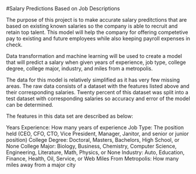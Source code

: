 #Salary Predictions Based on Job Descriptions

The purpose of this project is to make accurate salary preditctions that are based on existing known salaries so the company is able to recruit and retain top talent. This model will help the company for offering competetive pay to existing and future employees while also keeping payroll expenses in check.

Data transformation and machine learning will be used to create a model that will predict a salary when given years of experience, job type, college degree, college major, industry, and miles from a metropolis.

The data for this model is relatively simplified as it has very few missing areas. The raw data consists of a dataset with the features listed above and their corresponding salaries. Twenty percent of this dataset was split into a test dataset with corresponding salaries so accuracy and error of the model can be determined.

The features in this data set are described as below:

Years Experience: How many years of experience 
Job Type: The position held (CEO, CFO, CTO, Vice President, Manager, Janitor, and senior or junior position)
College Degree: Doctoral, Masters, Bachelors, High School, or None
College Major: Biology, Business, Chemistry, Computer Science, Engineering, Literature, Math, Physics, or None
Industry: Auto, Education, Finance, Health, Oil, Service, or Web
Miles From Metropolis: How many miles away from a major city
